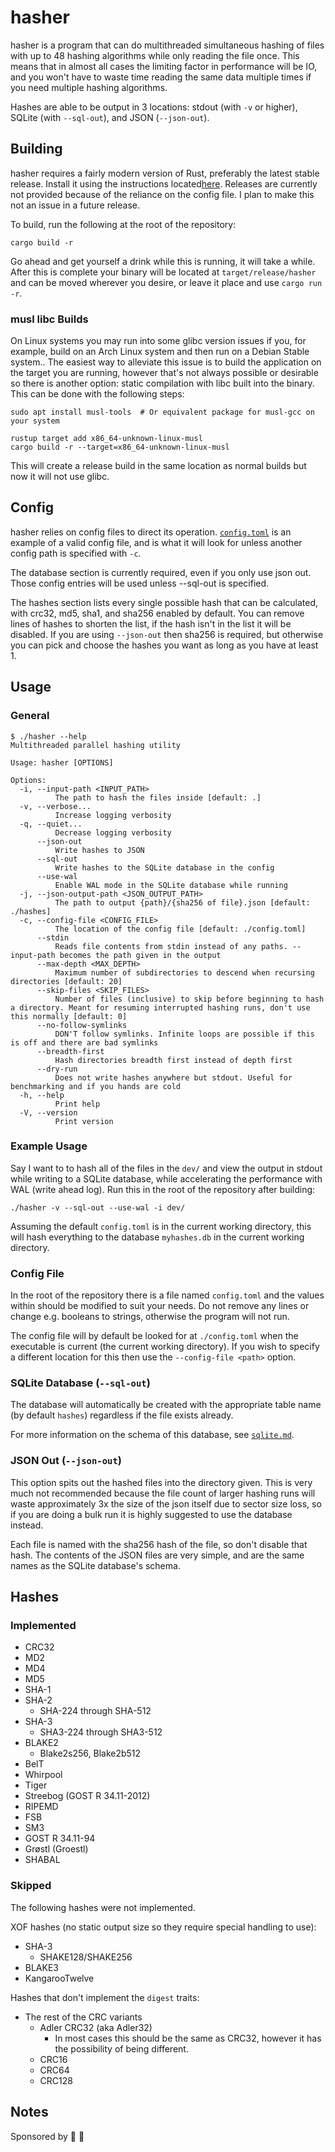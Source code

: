 # hasher

hasher is a program that can do multithreaded simultaneous hashing of files with up to 48 hashing algorithms while
only reading the file once. This means that in almost all cases the limiting factor in performance will be IO, and you
won't have to waste time reading the same data multiple times if you need multiple hashing algorithms.

Hashes are able to be output in 3 locations: stdout (with `-v` or higher), SQLite (with `--sql-out`), and JSON
(`--json-out`).

## Building

hasher requires a fairly modern version of Rust, preferably the latest stable release. Install it using the instructions
located[here](https://www.rust-lang.org/tools/install). Releases are currently not provided because of the reliance on
the config file. I plan to make this not an issue in a future release.

To build, run the following at the root of the repository:

```shell
cargo build -r
```

Go ahead and get yourself a drink while this is running, it will take a while. After this is complete your binary will
be located at `target/release/hasher` and can be moved wherever you desire, or leave it place and use `cargo run -r`.

### musl libc Builds

On Linux systems you may run into some glibc version issues if you, for example, build on an Arch Linux system and then
run on a Debian Stable system.. The easiest way to alleviate this issue is to build the application on the target you
are running, however that's not always possible or desirable so there is another option: static compilation with libc
built into the binary. This can be done with the following steps:

```shell
sudo apt install musl-tools  # Or equivalent package for musl-gcc on your system

rustup target add x86_64-unknown-linux-musl
cargo build -r --target=x86_64-unknown-linux-musl
```

This will create a release build in the same location as normal builds but now it will not use glibc.

## Config

hasher relies on config files to direct its operation. [`config.toml`](config.toml) is an example of a valid config
file, and is what it will look for unless another config path is specified with `-c`.

The database section is currently required, even if you only use json out. Those config entries will be used unless
--sql-out is specified.

The hashes section lists every single possible hash that can be calculated, with crc32, md5, sha1, and sha256 enabled by
default. You can remove lines of hashes to shorten the list, if the hash isn't in the list it will be disabled. If you
are using `--json-out` then sha256 is required, but otherwise you can pick and choose the hashes you want as long as you
have at least 1.

## Usage

### General

```shell
$ ./hasher --help
Multithreaded parallel hashing utility

Usage: hasher [OPTIONS]

Options:
  -i, --input-path <INPUT_PATH>
          The path to hash the files inside [default: .]
  -v, --verbose...
          Increase logging verbosity
  -q, --quiet...
          Decrease logging verbosity
      --json-out
          Write hashes to JSON
      --sql-out
          Write hashes to the SQLite database in the config
      --use-wal
          Enable WAL mode in the SQLite database while running
  -j, --json-output-path <JSON_OUTPUT_PATH>
          The path to output {path}/{sha256 of file}.json [default: ./hashes]
  -c, --config-file <CONFIG_FILE>
          The location of the config file [default: ./config.toml]
      --stdin
          Reads file contents from stdin instead of any paths. --input-path becomes the path given in the output
      --max-depth <MAX_DEPTH>
          Maximum number of subdirectories to descend when recursing directories [default: 20]
      --skip-files <SKIP_FILES>
          Number of files (inclusive) to skip before beginning to hash a directory. Meant for resuming interrupted hashing runs, don't use this normally [default: 0]
      --no-follow-symlinks
          DON'T follow symlinks. Infinite loops are possible if this is off and there are bad symlinks
      --breadth-first
          Hash directories breadth first instead of depth first
      --dry-run
          Does not write hashes anywhere but stdout. Useful for benchmarking and if you hands are cold
  -h, --help
          Print help
  -V, --version
          Print version
```

### Example Usage

Say I want to to hash all of the files in the `dev/` and view the output in stdout while writing to a SQLite database,
while accelerating the performance with WAL (write ahead log). Run this in the root of the repository after building:

```shell
./hasher -v --sql-out --use-wal -i dev/
```

Assuming the default `config.toml` is in the current working directory, this will hash everything to the database
`myhashes.db` in the current working directory.

### Config File

In the root of the repository there is a file named `config.toml` and the values within should be modified to suit your
needs. Do not remove any lines or change e.g. booleans to strings, otherwise the program will not run.

The config file will by default be looked for at `./config.toml` when the executable is current (the current working
directory). If you wish to specify a different location for this then use the `--config-file <path>` option.

### SQLite Database (`--sql-out`)

The database will automatically be created with the appropriate table name (by default `hashes`) regardless if the file
exists already.

For more information on the schema of this database, see [`sqlite.md`](sqlite.md).

### JSON Out (`--json-out`)

This option spits out the hashed files into the directory given. This is very much not recommended because the file
count of larger hashing runs will waste approximately 3x the size of the json itself due to sector size loss, so if you
are doing a bulk run it is highly suggested to use the database instead.

Each file is named with the sha256 hash of the file, so don't disable that hash. The contents of the JSON files are very
simple, and are the same names as the SQLite database's schema.

## Hashes

### Implemented

- CRC32
- MD2
- MD4
- MD5
- SHA-1
- SHA-2
  - SHA-224 through SHA-512
- SHA-3
  - SHA3-224 through SHA3-512
- BLAKE2
  - Blake2s256, Blake2b512
- BelT
- Whirpool
- Tiger
- Streebog (GOST R 34.11-2012)
- RIPEMD
- FSB
- SM3
- GOST R 34.11-94
- Grøstl (Groestl)
- SHABAL

### Skipped

The following hashes were not implemented.

XOF hashes (no static output size so they require special handling to use):

- SHA-3
  - SHAKE128/SHAKE256
- BLAKE3
- KangarooTwelve

Hashes that don't implement the `digest` traits:

- The rest of the CRC variants
  - Adler CRC32 (aka Adler32)
    - In most cases this should be the same as CRC32, however it has the possibility of being different.
  - CRC16
  - CRC64
  - CRC128

## Notes

Sponsored by 📼 🚙
